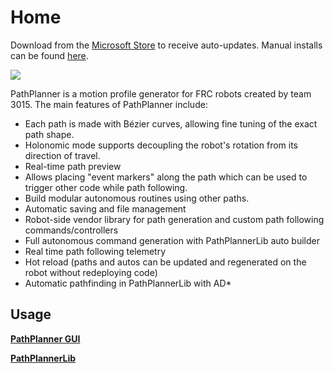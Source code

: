 # Home

Download from
the [Microsoft Store](https://www.microsoft.com/en-us/p/frc-pathplanner/9nqbkb5dw909?cid=storebadge&ocid=badge&rtc=1&activetab=pivot:overviewtab)
to receive auto-updates. Manual
installs can be found [here](https://github.com/mjansen4857/pathplanner/releases).

![](cover.png)

PathPlanner is a motion profile generator for FRC robots created by team 3015. The main features of PathPlanner include:

* Each path is made with Bézier curves, allowing fine tuning of the exact path shape.
* Holonomic mode supports decoupling the robot's rotation from its direction of travel.
* Real-time path preview
* Allows placing "event markers" along the path which can be used to trigger other code while path following.
* Build modular autonomous routines using other paths.
* Automatic saving and file management
* Robot-side vendor library for path generation and custom path following commands/controllers
* Full autonomous command generation with PathPlannerLib auto builder
* Real time path following telemetry
* Hot reload (paths and autos can be updated and regenerated on the robot without redeploying code)
* Automatic pathfinding in PathPlannerLib with AD*

## Usage

**[PathPlanner GUI](PathPlanner-GUI.topic)**

**[PathPlannerLib](PathPlannerLib.topic)**
